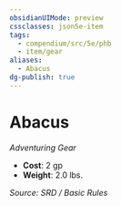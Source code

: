 ```yaml
---
obsidianUIMode: preview
cssclasses: json5e-item
tags:
  - compendium/src/5e/phb
  - item/gear
aliases:
  - Abacus
dg-publish: true
---
```

# Abacus
*Adventuring Gear*  

- **Cost**: 2 gp
- **Weight**: 2.0 lbs.

*Source: SRD / Basic Rules*